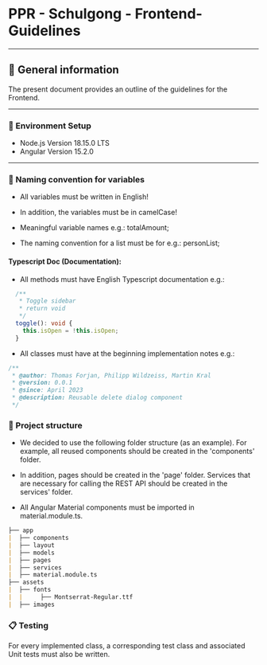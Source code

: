 # PPR - Schulgong - Frontend-Guidelines 

<hr>

## :pushpin: General information

The present document provides an outline of the guidelines for the Frontend.

<hr>

### :wrench: Environment Setup

- Node.js Version 18.15.0 LTS
- Angular Version 15.2.0

<hr>

### :book: Naming convention for variables

- All variables must be written in English!

- In addition, the variables must be in camelCase!

- Meaningful variable names e.g.: totalAmount;

- The naming convention for a list must be for e.g.: personList;

#### Typescript Doc (Documentation):

- All methods must have English Typescript documentation e.g.:

```ts
  /**
   * Toggle sidebar
   * return void
   */
  toggle(): void {
    this.isOpen = !this.isOpen;
  }
```

- All classes must have at the beginning implementation notes e.g.:

```ts
/**
 * @author: Thomas Forjan, Philipp Wildzeiss, Martin Kral
 * @version: 0.0.1
 * @since: April 2023
 * @description: Reusable delete dialog component
 */
```

### :file_folder: Project structure

- We decided to use the following folder structure (as an example). For example, all reused components should be created in the 'components' folder.
- In addition, pages should be created in the 'page' folder.
Services that are necessary for calling the REST API should be created in the services' folder.

- All Angular Material components must be imported in material.module.ts.

```md
├── app
|  ├── components
|  ├── layout
|  ├── models
|  ├── pages
|  ├── services
|  ├── material.module.ts
├── assets
|  ├── fonts
|  |     ├── Montserrat-Regular.ttf
|  ├── images
```

### :clipboard: Testing

For every implemented class, a corresponding test class and associated Unit tests must also be written.
